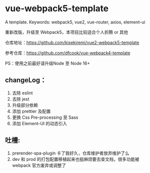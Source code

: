 # vue-webpack5-template

A template. Keywords: webpack5, vue2, vue-router, axios, element-ui

重新改版，升级至 Webpack5，本项目比较适合个人折腾 or 其他

仓库地址：https://github.com/kisekiremi/vue2-webpack5-template

参考仓库：https://github.com/dfcook/vue-webpack4-template

PS：使用之前最好请升级Node 至 Node 16+

## changeLog：

1. 去除 eslint
2. 去除 jest
3. 升级部分依赖
4. 添加 prettier 及配置
5. 更换 Css Pre-processing 至 Sass
6. 添加 Element-UI 的动态引入

## 吐槽:

1. prerender-spa-plugin 卡了我好久，仓库维护者放弃维护了么
2. dev 和 prod 的打包配置移植起来也挺麻烦要去查文档，很多功能被 webpack 官方废弃或调整了
